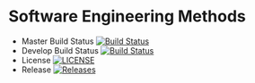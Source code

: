 # Software Engineering Methods

- Master Build Status [![Build Status](https://travis-ci.org/Boo555/sem.svg?branch=master)](https://travis-ci.org/Boo555/sem)
- Develop Build Status [![Build Status](https://travis-ci.org/Boo555/sem.svg?branch=develop)](https://travis-ci.org/Boo555/sem)
- License [![LICENSE](https://img.shields.io/github/license/Boo555/sem.svg?style=flat-square)](https://github.com/Boo555/sem/blob/master/LICENSE)
- Release [![Releases](https://img.shields.io/github/release/Boo555/sem/all.svg?style=flat-square)](https://github.com/Boo555/sem/releases)